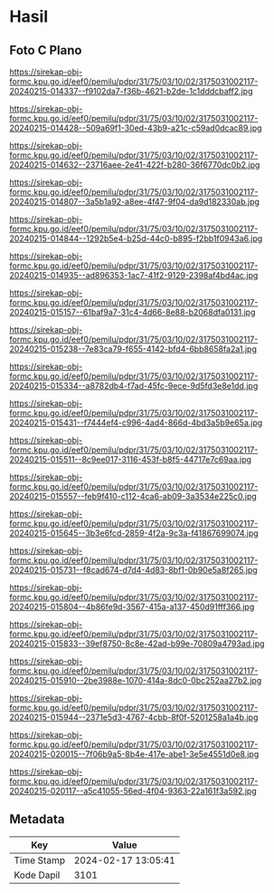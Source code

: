 # Hasil

## Foto C Plano

https://sirekap-obj-formc.kpu.go.id/eef0/pemilu/pdpr/31/75/03/10/02/3175031002117-20240215-014337--f9102da7-f36b-4621-b2de-1c1dddcbaff2.jpg

https://sirekap-obj-formc.kpu.go.id/eef0/pemilu/pdpr/31/75/03/10/02/3175031002117-20240215-014428--509a69f1-30ed-43b9-a21c-c59ad0dcac89.jpg

https://sirekap-obj-formc.kpu.go.id/eef0/pemilu/pdpr/31/75/03/10/02/3175031002117-20240215-014632--23716aee-2e41-422f-b280-36f6770dc0b2.jpg

https://sirekap-obj-formc.kpu.go.id/eef0/pemilu/pdpr/31/75/03/10/02/3175031002117-20240215-014807--3a5b1a92-a8ee-4f47-9f04-da9d182330ab.jpg

https://sirekap-obj-formc.kpu.go.id/eef0/pemilu/pdpr/31/75/03/10/02/3175031002117-20240215-014844--1292b5e4-b25d-44c0-b895-f2bb1f0943a6.jpg

https://sirekap-obj-formc.kpu.go.id/eef0/pemilu/pdpr/31/75/03/10/02/3175031002117-20240215-014935--ad896353-1ac7-41f2-9129-2398af4bd4ac.jpg

https://sirekap-obj-formc.kpu.go.id/eef0/pemilu/pdpr/31/75/03/10/02/3175031002117-20240215-015157--61baf9a7-31c4-4d66-8e88-b2068dfa0131.jpg

https://sirekap-obj-formc.kpu.go.id/eef0/pemilu/pdpr/31/75/03/10/02/3175031002117-20240215-015238--7e83ca79-f655-4142-bfd4-6bb8658fa2a1.jpg

https://sirekap-obj-formc.kpu.go.id/eef0/pemilu/pdpr/31/75/03/10/02/3175031002117-20240215-015334--a8782db4-f7ad-45fc-9ece-9d5fd3e8e1dd.jpg

https://sirekap-obj-formc.kpu.go.id/eef0/pemilu/pdpr/31/75/03/10/02/3175031002117-20240215-015431--f7444ef4-c996-4ad4-866d-4bd3a5b9e65a.jpg

https://sirekap-obj-formc.kpu.go.id/eef0/pemilu/pdpr/31/75/03/10/02/3175031002117-20240215-015511--8c9ee017-3116-453f-b8f5-44717e7c69aa.jpg

https://sirekap-obj-formc.kpu.go.id/eef0/pemilu/pdpr/31/75/03/10/02/3175031002117-20240215-015557--feb9f410-c112-4ca6-ab09-3a3534e225c0.jpg

https://sirekap-obj-formc.kpu.go.id/eef0/pemilu/pdpr/31/75/03/10/02/3175031002117-20240215-015645--3b3e6fcd-2859-4f2a-9c3a-f41867699074.jpg

https://sirekap-obj-formc.kpu.go.id/eef0/pemilu/pdpr/31/75/03/10/02/3175031002117-20240215-015731--f8cad674-d7d4-4d83-8bf1-0b90e5a8f265.jpg

https://sirekap-obj-formc.kpu.go.id/eef0/pemilu/pdpr/31/75/03/10/02/3175031002117-20240215-015804--4b86fe9d-3567-415a-a137-450d91fff366.jpg

https://sirekap-obj-formc.kpu.go.id/eef0/pemilu/pdpr/31/75/03/10/02/3175031002117-20240215-015833--39ef8750-8c8e-42ad-b99e-70809a4793ad.jpg

https://sirekap-obj-formc.kpu.go.id/eef0/pemilu/pdpr/31/75/03/10/02/3175031002117-20240215-015910--2be3988e-1070-414a-8dc0-0bc252aa27b2.jpg

https://sirekap-obj-formc.kpu.go.id/eef0/pemilu/pdpr/31/75/03/10/02/3175031002117-20240215-015944--2371e5d3-4767-4cbb-8f0f-5201258a1a4b.jpg

https://sirekap-obj-formc.kpu.go.id/eef0/pemilu/pdpr/31/75/03/10/02/3175031002117-20240215-020015--7f06b9a5-8b4e-417e-abe1-3e5e4551d0e8.jpg

https://sirekap-obj-formc.kpu.go.id/eef0/pemilu/pdpr/31/75/03/10/02/3175031002117-20240215-020117--a5c41055-56ed-4f04-9363-22a161f3a592.jpg


## Metadata

| Key        | Value               |
| ---------- | ------------------- |
| Time Stamp | 2024-02-17 13:05:41 |
| Kode Dapil | 3101                |



